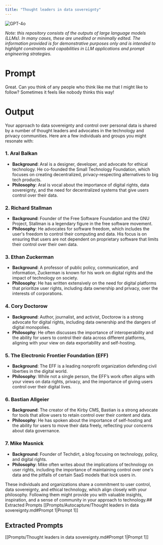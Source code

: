 ```yaml
---
title: "Thought leaders in data sovereignty"
---
```

![GPT-4o](https://img.shields.io/badge/GPT--4o-3333FF?style=for-the-badge&logo=openai&logoColor=white)



*Note: this repository consists of the outputs of large language models (LLMs). In many cases, these are unedited or minimally edited. The information provided is for demonstrative purposes only and is intended to highlight constraints and capabilities in LLM applications and prompt engineering strategies.*


# Prompt
Great. Can you think of any people who think like me that I might like to follow? Sometimes it feels like nobody thinks this way!

# Output
Your approach to data sovereignty and control over personal data is shared by a number of thought leaders and advocates in the technology and privacy communities. Here are a few individuals and groups you might resonate with:

### 1. **Aral Balkan**
   - **Background**: Aral is a designer, developer, and advocate for ethical technology. He co-founded the Small Technology Foundation, which focuses on creating decentralized, privacy-respecting alternatives to big tech products.
   - **Philosophy**: Aral is vocal about the importance of digital rights, data sovereignty, and the need for decentralized systems that give users control over their data.

### 2. **Richard Stallman**
   - **Background**: Founder of the Free Software Foundation and the GNU Project, Stallman is a legendary figure in the free software movement.
   - **Philosophy**: He advocates for software freedom, which includes the user's freedom to control their computing and data. His focus is on ensuring that users are not dependent on proprietary software that limits their control over their own data.

### 3. **Ethan Zuckerman**
   - **Background**: A professor of public policy, communication, and information, Zuckerman is known for his work on digital rights and the impact of technology on society.
   - **Philosophy**: He has written extensively on the need for digital platforms that prioritize user rights, including data ownership and privacy, over the interests of corporations.

### 4. **Cory Doctorow**
   - **Background**: Author, journalist, and activist, Doctorow is a strong advocate for digital rights, including data ownership and the dangers of digital monopolies.
   - **Philosophy**: He often discusses the importance of interoperability and the ability for users to control their data across different platforms, aligning with your view on data exportability and self-hosting.

### 5. **The Electronic Frontier Foundation (EFF)**
   - **Background**: The EFF is a leading nonprofit organization defending civil liberties in the digital world.
   - **Philosophy**: While not a single person, the EFF’s work often aligns with your views on data rights, privacy, and the importance of giving users control over their digital lives.

### 6. **Bastian Allgeier**
   - **Background**: The creator of the Kirby CMS, Bastian is a strong advocate for tools that allow users to retain control over their content and data.
   - **Philosophy**: He has spoken about the importance of self-hosting and the ability for users to move their data freely, reflecting your concerns about data governance.

### 7. **Mike Masnick**
   - **Background**: Founder of Techdirt, a blog focusing on technology, policy, and digital rights.
   - **Philosophy**: Mike often writes about the implications of technology on user rights, including the importance of maintaining control over one's data and the pitfalls of certain SaaS models that lock users in.

These individuals and organizations share a commitment to user control, data sovereignty, and ethical technology, which align closely with your philosophy. Following them might provide you with valuable insights, inspiration, and a sense of community in your approach to technology.## Extracted Prompts
[[Prompts/Autocapture/Thought leaders in data sovereignty.md#Prompt 1|Prompt 1]]





## Extracted Prompts
[[Prompts/Thought leaders in data sovereignty.md#Prompt 1|Prompt 1]]
